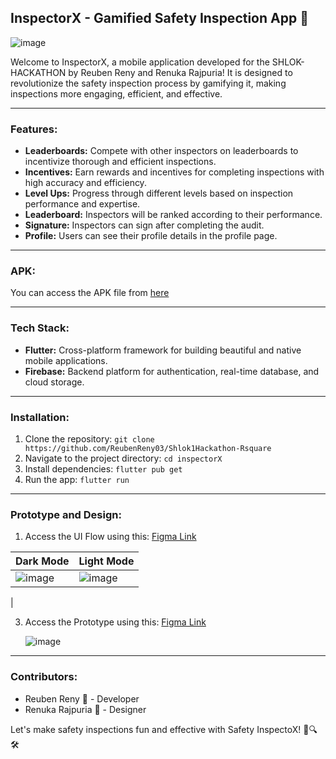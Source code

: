 ## InspectorX - Gamified Safety Inspection App 🚀

![image](https://github.com/hr-shloklabs/SHK24-Karunya-rsquare/assets/91603618/84cb54f3-95bb-4a37-9b96-adbfcad51f97)

Welcome to InspectorX, a mobile application developed for the SHLOK-HACKATHON by Reuben Reny and Renuka Rajpuria! It is designed to revolutionize the safety inspection process by gamifying it, making inspections more engaging, efficient, and effective.

---

### Features:
- **Leaderboards:** Compete with other inspectors on leaderboards to incentivize thorough and efficient inspections.
- **Incentives:** Earn rewards and incentives for completing inspections with high accuracy and efficiency.
- **Level Ups:** Progress through different levels based on inspection performance and expertise.
- **Leaderboard:** Inspectors will be ranked according to their performance.
- **Signature:** Inspectors can sign after completing the audit.
- **Profile:** Users can see their profile details in the profile page.

---

### APK:
You can access the APK file from [here](https://drive.google.com/file/d/18PC3nGyNO97PogvILt_tdPCOtBZaiwnG/view?usp=drive_link)

---

### Tech Stack:
- **Flutter:** Cross-platform framework for building beautiful and native mobile applications.
- **Firebase:** Backend platform for authentication, real-time database, and cloud storage.

---

### Installation:
1. Clone the repository: `git clone https://github.com/ReubenReny03/Shlok1Hackathon-Rsquare`
2. Navigate to the project directory: `cd inspectorX`
3. Install dependencies: `flutter pub get`
4. Run the app: `flutter run`

---

### Prototype and Design:


1. Access the UI Flow using this: [Figma Link](https://www.figma.com/file/batfpxLTIs7xzK0CmSyDNl/InspectorX?type=design&node-id=0%3A1&mode=design&t=pDJ21ZDBYzIsbfWs-1)

| Dark Mode  | Light Mode |
| ------------- | ------------- |
| ![image](https://github.com/hr-shloklabs/SHK24-Karunya-rsquare/assets/91603618/6d87a339-96f4-44e6-a82b-404d934da747)  | ![image](https://github.com/hr-shloklabs/SHK24-Karunya-rsquare/assets/91603618/31b6c546-e943-4027-8e96-b0fd9093de0c)

  |
   
3. Access the Prototype using this: [Figma Link](https://www.figma.com/file/MxYl1kRemO9vuRU2KVodA6/Prototype?type=design&node-id=0%3A1&mode=design&t=OXE79Qe3iS9sR1Yy-1)

   ![image](https://github.com/hr-shloklabs/SHK24-Karunya-rsquare/assets/91603618/94642cb2-0793-43d4-b947-0b7bfa26e807)


---

### Contributors:
- Reuben Reny 🚀 - Developer
- Renuka Rajpuria 🌟 - Designer

Let's make safety inspections fun and effective with Safety InspectoX! 💪🔍🛠️
